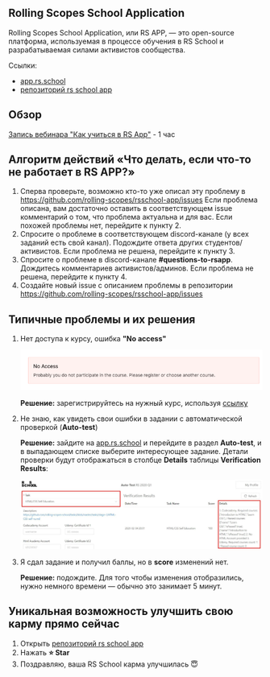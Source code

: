 ## Rolling Scopes School Application
Rolling Scopes School Application, или RS APP, — это open-source платформа, используемая в процессе обучения в RS School и разрабатываемая силами активистов сообщества.

Ссылки:
- [app.rs.school](https://app.rs.school)
- [репозиторий rs school app](https://github.com/rolling-scopes/rsschool-app)

## Обзор
[Запись вебинара "Как учиться в RS App"](https://www.youtube.com/watch?v=v_69DaeZ7dM&feature=youtu.be) - 1 час 

## Алгоритм действий «Что делать, если что-то не работает в RS APP?»
1. Сперва проверьте, возможно кто-то уже описал эту проблему в https://github.com/rolling-scopes/rsschool-app/issues
Если проблема описана, вам достаточно оставить в соответствующем issue комментарий о том, что проблема актуальна и для вас. Если похожей проблемы нет, перейдите к пункту 2.
2. Спросите о проблеме в соответствующем discord-канале (у всех заданий есть свой канал). Подождите ответа других студентов/активистов. Если проблема не решена, перейдите к пункту 3.
3. Спросите о проблеме в discord-канале **#questions-to-rsapp**. Дождитесь комментариев активистов/админов. Если проблема не решена, перейдите к пункту 4.
4. Создайте новый issue c описанием проблемы в репозитории https://github.com/rolling-scopes/rsschool-app/issues

## Типичные проблемы и их решения

1. Нет доступа к курсу, ошибка **"No access"**

    ![No Access. Probably you do not participate in the course. Please register or choose another course.](images/no-access.png)

    **Решение:** зарегистрируйтесь на нужный курс, используя [ссылку](https://app.rs.school/registry/student)

2. Не знаю, как увидеть свои ошибки в задании с автоматической проверкой (**Auto-test**)

    **Решение:** зайдите на [app.rs.school](https://app.rs.school) и перейдите в раздел **Auto-test**, и в выпадающем списке выберите интересующее задание. Детали проверки будут отображаться в столбце **Details** таблицы **Verification Results**:

    ![Результаты проверки задания с Auto-test](images/autotest-details.jpg)

3. Я сдал задание и получил баллы, но в **score** изменений нет.

    **Решение:** подождите. Для того чтобы изменения отобразились, нужно немного времени — обычно это занимает 5 минут.

## Уникальная возможность улучшить свою карму прямо сейчас
1. Открыть [репозиторий rs school app](https://github.com/rolling-scopes/rsschool-app)
2. Нажать **:star: Star**
3. Поздравляю, ваша RS School карма улучшилась :innocent:

